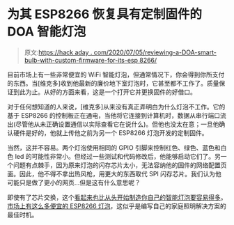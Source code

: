 # 为其 ESP8266 恢复具有定制固件的 DOA 智能灯泡

> 原文:[https://hack aday . com/2020/07/05/reviewing-a-DOA-smart-bulb-with-custom-firmware-for-its-esp 8266/](https://hackaday.com/2020/07/05/reviving-a-doa-smart-bulb-with-custom-firmware-for-its-esp8266/)

目前市场上有一些非常便宜的 WiFi 智能灯泡，但通常情况下，你会得到你所支付的东西。当[维克多]收到他最新的廉价地下室灯泡时，它甚至都不工作了。质量保证到此为止。从好的方面来看，这是一个打开它并更换固件的好借口。

对于任何想知道的人来说，[维克多]从来没有真正弄明白为什么灯泡不工作。它的基于 ESP8266 的控制板正在通电，当他将它连接到计算机时，数据从串行端口流出(尽管他从未正确设置通信以实际查看它在说什么)。但他也没太在意；一旦他确认硬件是好的，他就上传他之前为另一个 ESP8266 灯泡开发的定制固件。

当然，这并不容易。两个灯泡使用相同的 GPIO 引脚来控制红色、绿色、蓝色和白色 led 的可能性非常小。但经过一些测试和代码修改后，他能够启动它们了。另一个问题有点棘手，因为原来灯泡的闪存芯片太小，无法容纳他的固件的网络配置页面。因此，他不得不拿出热风枪，用更大的东西取代 SPI 闪存芯片。我们认为他可能只是做了更小的网页…但是这有什么意思呢？

即使有了芯片交换，这个[看起来也比从头开始制造你自己的智能灯泡要容易得多](https://hackaday.com/2019/05/19/not-happy-with-smart-bulbs-make-your-own/)。[市场上有这么多便宜的 ESP8266 灯泡](https://hackaday.com/2019/07/16/hacking-this-smart-bulb-is-almost-too-easy/)，这似乎是编写自己的家庭照明解决方案的最佳时机。